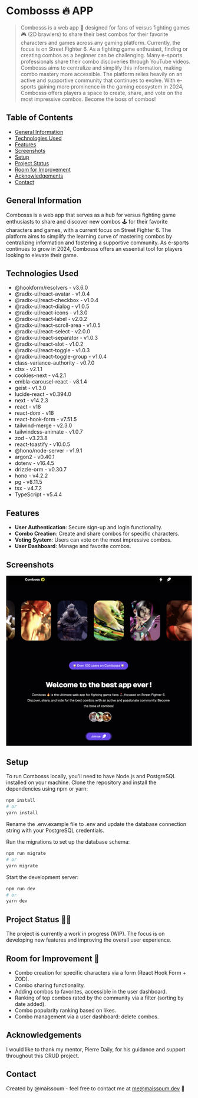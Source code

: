 # Combosss 🔥 APP

> Combosss is a web app 📱 designed for fans of versus fighting games 🎮 (2D brawlers) to share their best combos for their favorite characters and games across any gaming platform. Currently, the focus is on Street Fighter 6. As a fighting game enthusiast, finding or creating combos as a beginner can be challenging. Many e-sports professionals share their combo discoveries through YouTube videos. Combosss aims to centralize and simplify this information, making combo mastery more accessible. The platform relies heavily on an active and supportive community that continues to evolve. With e-sports gaining more prominence in the gaming ecosystem in 2024, Combosss offers players a space to create, share, and vote on the most impressive combos. Become the boss of combos!

## Table of Contents
* [General Information](#general-information)
* [Technologies Used](#technologies-used)
* [Features](#features)
* [Screenshots](#screenshots)
* [Setup](#setup)
* [Project Status](#project-status)
* [Room for Improvement](#room-for-improvement)
* [Acknowledgements](#acknowledgements)
* [Contact](#contact)

## General Information
Combosss is a web app that serves as a hub for versus fighting game enthusiasts to share and discover new combos 🕹️ for their favorite characters and games, with a current focus on Street Fighter 6. The platform aims to simplify the learning curve of mastering combos by centralizing information and fostering a supportive community. As e-sports continues to grow in 2024, Combosss offers an essential tool for players looking to elevate their game.

## Technologies Used
- @hookform/resolvers - v3.6.0
- @radix-ui/react-avatar - v1.0.4
- @radix-ui/react-checkbox - v1.0.4
- @radix-ui/react-dialog - v1.0.5
- @radix-ui/react-icons - v1.3.0
- @radix-ui/react-label - v2.0.2
- @radix-ui/react-scroll-area - v1.0.5
- @radix-ui/react-select - v2.0.0
- @radix-ui/react-separator - v1.0.3
- @radix-ui/react-slot - v1.0.2
- @radix-ui/react-toggle - v1.0.3
- @radix-ui/react-toggle-group - v1.0.4
- class-variance-authority - v0.7.0
- clsx - v2.1.1
- cookies-next - v4.2.1
- embla-carousel-react - v8.1.4
- geist - v1.3.0
- lucide-react - v0.394.0
- next - v14.2.3
- react - v18
- react-dom - v18
- react-hook-form - v7.51.5
- tailwind-merge - v2.3.0
- tailwindcss-animate - v1.0.7
- zod - v3.23.8
- react-toastify - v10.0.5
- @hono/node-server - v1.9.1
- argon2 - v0.40.1
- dotenv - v16.4.5
- drizzle-orm - v0.30.7
- hono - v4.2.2
- pg - v8.11.5
- tsx - v4.7.2
- TypeScript - v5.4.4

## Features
- **User Authentication**: Secure sign-up and login functionality.
- **Combo Creation**: Create and share combos for specific characters.
- **Voting System**: Users can vote on the most impressive combos.
- **User Dashboard**: Manage and favorite combos.

## Screenshots
![Comboss 🔥 Homepage](https://github.com/maissoumaboudrare/comboss-frontend/blob/main/public/assets/others/screenshot-comboss.png)

## Setup
To run Combosss locally, you'll need to have Node.js and PostgreSQL installed on your machine. Clone the repository and install the dependencies using npm or yarn:

```bash
npm install
# or
yarn install
```

Rename the .env.example file to .env and update the database connection string with your PostgreSQL credentials.

Run the migrations to set up the database schema:

```bash
npm run migrate
# or
yarn migrate
```

Start the development server:

```bash
npm run dev
# or
yarn dev
```

## Project Status 🧗‍♀️
The project is currently a work in progress (WIP). The focus is on developing new features and improving the overall user experience.

## Room for Improvement 🚀
- Combo creation for specific characters via a form (React Hook Form + ZOD).
- Combo sharing functionality.
- Adding combos to favorites, accessible in the user dashboard.
- Ranking of top combos rated by the community via a filter (sorting by date added).
- Combo popularity ranking based on likes.
- Combo management via a user dashboard: delete combos.

## Acknowledgements
I would like to thank my mentor, Pierre Daily, for his guidance and support throughout this CRUD project.

## Contact
Created by @maissoum - feel free to contact me at me@maissoum.dev 💌